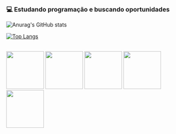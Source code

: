 ### 💻 Estudando programação e buscando oportunidades

![Anurag's GitHub stats](https://github-readme-stats.vercel.app/api?username=Spiguerfild&bg_color=10,00F7FF,263078&text_color=ffffff&title_color=ffffff)

[![Top Langs](https://github-readme-stats.vercel.app/api/top-langs/?username=Spiguerfild&layout=compact&bg_color=10,00F7FF,263078&text_color=ffffff&title_color=ffffff)](https://github.com/Spiguerfild/github-readme-stats)
<div style="Display: inlineblock"><br>
<img height="100" src="https://cdn.jsdelivr.net/gh/devicons/devicon/icons/java/java-original.svg" />
<img height="100" src="https://cdn.jsdelivr.net/gh/devicons/devicon/icons/javascript/javascript-plain.svg" />
<img height="100" src="https://cdn.jsdelivr.net/gh/devicons/devicon/icons/html5/html5-plain.svg" />
<img height="100" src="https://cdn.jsdelivr.net/gh/devicons/devicon/icons/css3/css3-plain.svg" />
<img height="100" src="https://cdn.jsdelivr.net/gh/devicons/devicon/icons/lua/lua-plain.svg" />




<div>
